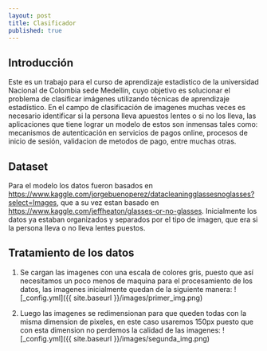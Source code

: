 ```yaml
---
layout: post
title: Clasificador
published: true
---
```

## Introducción
Este es un trabajo para el curso de aprendizaje estadistico de la universidad Nacional de Colombia sede Medellín, cuyo objetivo es solucionar el problema de clasificar imágenes utilizando técnicas de aprendizaje estadístico. En el campo de clasificación de imagenes muchas veces es necesario identificar si la persona lleva apuestos lentes o si no los lleva, las aplicaciones que tiene lograr un modelo de estos son inmensas tales como: mecanismos de autenticación en servicios de pagos online, procesos de inicio de sesión, validacion de metodos de pago, entre muchas otras.

## Dataset
Para el modelo los datos fueron basados en https://www.kaggle.com/jorgebuenoperez/datacleaningglassesnoglasses?select=Images, que a su vez estan basado en https://www.kaggle.com/jeffheaton/glasses-or-no-glasses. Inicialmente los datos ya estaban organizados y separados por el tipo de imagen, que era si la persona lleva o no lleva lentes puestos.

## Tratamiento de los datos
1. Se cargan las imagenes con una escala de colores gris, puesto que así necesitamos un poco menos de maquina para el procesamiento de los datos, las imagenes inicialmente quedan de la siguiente manera:
![_config.yml]({{ site.baseurl }}/images/primer_img.png)

2. Luego las imagenes se redimensionan para que queden todas con la misma dimension de pixeles, en este caso usaremos 150px puesto que con esta dimension no perdemos la calidad de las imagenes:
![_config.yml]({{ site.baseurl }}/images/segunda_img.png)


